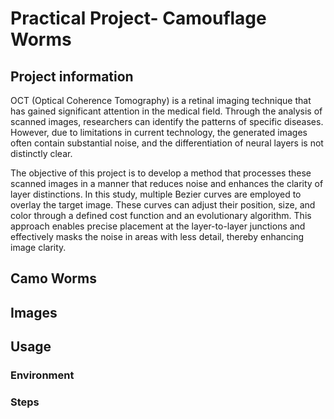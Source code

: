 # Practical Project- Camouflage Worms




## Project information

OCT (Optical Coherence Tomography) is a retinal imaging technique that has gained significant attention in the medical field. Through the analysis of scanned images, researchers can identify the patterns of specific diseases. However, due to limitations in current technology, the generated images often contain substantial noise, and the differentiation of neural layers is not distinctly clear. 

The objective of this project is to develop a method that processes these scanned images in a manner that reduces noise and enhances the clarity of layer distinctions. In this study, multiple Bezier curves are employed to overlay the target image. These curves can adjust their position, size, and color through a defined cost function and an evolutionary algorithm. This approach enables precise placement at the layer-to-layer junctions and effectively masks the noise in areas with less detail, thereby enhancing image clarity.

## Camo Worms

## Images

## Usage

### Environment

### Steps
